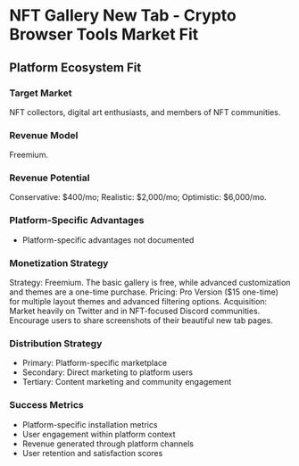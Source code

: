 # NFT Gallery New Tab - Crypto Browser Tools Market Fit

## Platform Ecosystem Fit

### Target Market
NFT collectors, digital art enthusiasts, and members of NFT communities.

### Revenue Model
Freemium.

### Revenue Potential
Conservative: $400/mo; Realistic: $2,000/mo; Optimistic: $6,000/mo.

### Platform-Specific Advantages
- Platform-specific advantages not documented

### Monetization Strategy
Strategy: Freemium. The basic gallery is free, while advanced customization and themes are a one-time purchase. Pricing: Pro Version ($15 one-time) for multiple layout themes and advanced filtering options. Acquisition: Market heavily on Twitter and in NFT-focused Discord communities. Encourage users to share screenshots of their beautiful new tab pages.

### Distribution Strategy
- Primary: Platform-specific marketplace
- Secondary: Direct marketing to platform users
- Tertiary: Content marketing and community engagement

### Success Metrics
- Platform-specific installation metrics
- User engagement within platform context
- Revenue generated through platform channels
- User retention and satisfaction scores
